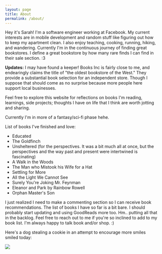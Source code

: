 ```yaml
---
layout: page
title: About
permalink: /about/
---
```


Hey it's Sarah! I'm a software engineer working at Facebook. My current interests are in mobile development and random stuff like figuring out how to keep my apartment clean. I also enjoy teaching, cooking, running, hiking, and wandering. Currently I'm in the continuous journey of finding great bookstores. I define a great bookstore by how many rare finds I can find in their sale section. :3

**Updates:** I may have found a keeper! Books Inc is fairly close to me, and endearingly claims the title of "the oldest bookstore of the West." They provide a substantial book selection for an independent store. Though I suppose that should come as no surprise because more people here support local businesses.

Feel free to explore this website for reflections on books I'm reading, learnings, side projects; thoughts I have on life that I think are worth jotting and sharing.

Currently I'm in more of a fantasy/sci-fi phase hehe.

List of books I've finished and love:
- Educated
- The Goldfinch
- Unsheltered (for the perspectives. It was a bit much all at once, but the perspectives and the way past and present were intertwined is fascinating)
- A Walk in the Woods
- The Man who Mistook his Wife for a Hat
- Settling for More
- All the Light We Cannot See
- Surely You're Joking Mr. Feynman
- Eleanor and Park by Rainbow Rowell
- Orphan Master's Son

I just realized I need to make a commenting section so I can receive book recommendations. The list of books I have so far is a bit bare. I should probably start updating and using GoodReads more too. Hm.. putting all that in the backlog. Feel free to reach out to me if you're so inclined to add to my book list. I'm always happy to talk book and/or shop. :)

Here's a dog stealing a cookie in an attempt to encourage more smiles smiled today:

![]({{site.baseurl}}/assets/img/pug.gif)

